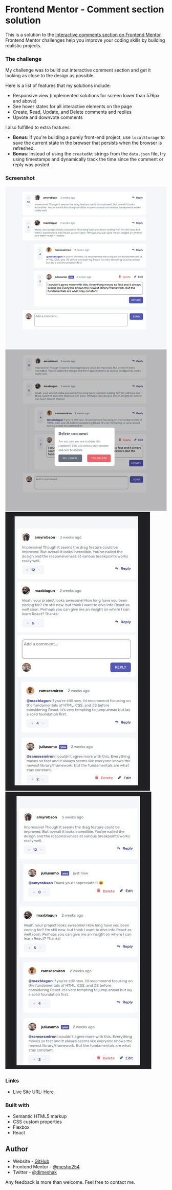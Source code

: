 # Frontend Mentor - Comment section solution

This is a solution to the [Interactive comments section on Frontend Mentor](https://www.frontendmentor.io/challenges/interactive-comments-section-iG1RugEG9). Frontend Mentor challenges help you improve your coding skills by building realistic projects. 


### The challenge

My challenge was to build out interactive comment section and get it looking as close to the design as possible.

Here is a list of features that my solutions include:
- Responsive view (implemented solutions for screen lower than 576px and above)
- See hover states for all interactive elements on the page
- Create, Read, Update, and Delete comments and replies
- Upvote and downvote comments

I also fulfilled to extra features:
- **Bonus**: If you're building a purely front-end project, use `localStorage` to save the current state in the browser that persists when the browser is refreshed.
- **Bonus**: Instead of using the `createdAt` strings from the `data.json` file, try using timestamps and dynamically track the time since the comment or reply was posted.


### Screenshot

![](./src/images/screenshots/1.jpg)
![](./src/images/screenshots/2.jpg)
![](./src/images/screenshots/3.jpg)
![](./src/images/screenshots/4.jpg)


### Links

- Live Site URL: [Here](https://comment-section.vercel.app/)

### Built with

- Semantic HTML5 markup
- CSS custom properties
- Flexbox
- React


## Author

- Website - [GitHub](https://github.com/mesho254)
- Frontend Mentor - [@mesho254](https://www.frontendmentor.io/profile/mesho254)
- Twitter - [@dimeshak](https://www.twitter.com/@dimeshak)

Any feedback is more than welcome. Feel free to contact me.